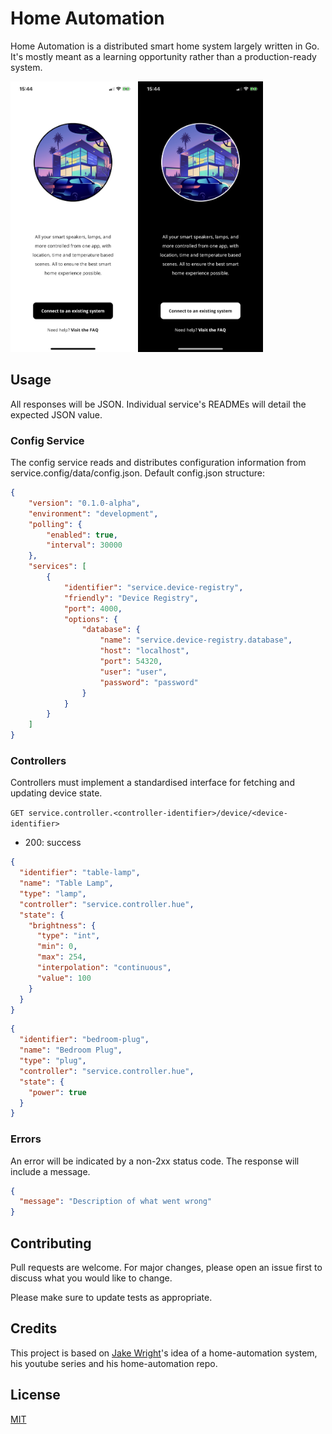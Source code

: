 # Home Automation

Home Automation is a distributed smart home system largely written in Go.
It's mostly meant as a learning opportunity rather than a production-ready system.

<img src=".github/screenshots/setup_light.png" width=200/> <img src=".github/screenshots/setup_dark.png" width=200/>

## Usage

All responses will be JSON. Individual service's READMEs will detail the expected JSON value.

### Config Service

The config service reads and distributes configuration information from service.config/data/config.json.
Default config.json structure:
```json
{
    "version": "0.1.0-alpha",
    "environment": "development",
    "polling": {
        "enabled": true,
        "interval": 30000
    },
    "services": [
        {
            "identifier": "service.device-registry",
            "friendly": "Device Registry",
            "port": 4000,
            "options": {
                "database": {
                    "name": "service.device-registry.database",
                    "host": "localhost",
                    "port": 54320,
                    "user": "user",
                    "password": "password"
                }
            }
        }
    ]
}
```

### Controllers

Controllers must implement a standardised interface for fetching and updating device state.

`GET service.controller.<controller-identifier>/device/<device-identifier>`

- 200: success

```json
{
  "identifier": "table-lamp",
  "name": "Table Lamp",
  "type": "lamp",
  "controller": "service.controller.hue",
  "state": {
    "brightness": {
      "type": "int",
      "min": 0,
      "max": 254,
      "interpolation": "continuous",
      "value": 100
    }
  }
}
```

```json
{
  "identifier": "bedroom-plug",
  "name": "Bedroom Plug",
  "type": "plug",
  "controller": "service.controller.hue",
  "state": {
    "power": true
  }
}
```

### Errors

An error will be indicated by a non-2xx status code. The response will include a message.

```json
{
  "message": "Description of what went wrong"
}
```

## Contributing
Pull requests are welcome. For major changes, please open an issue first to discuss what you would like to change.

Please make sure to update tests as appropriate.

## Credits
This project is based on [Jake Wright](https://github.com/jakewright)'s idea of a home-automation system, his youtube series and his home-automation repo.

## License
[MIT](https://choosealicense.com/licenses/mit/)
